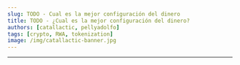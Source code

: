 ```yaml
---
slug: TODO - Cual es la mejor configuración del dinero
title: TODO - ¿Cual es la mejor configuración del dinero?
authors: [catallactic, pellyadolfo]
tags: [crypto, RWA, tokenization]
image: /img/catallactic-banner.jpg
---
```

---
